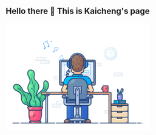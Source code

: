 ## Hello there 👋 This is Kaicheng's page

<!--
**KyntonKCC/KyntonKCC** is a ✨ _special_ ✨ repository because its `README.md` (this file) appears on your GitHub profile.

Here are some ideas to get you started:

- 🔭 I’m currently working on ...
- 🌱 I’m currently learning ...
- 👯 I’m looking to collaborate on ...
- 🤔 I’m looking for help with ...
- 💬 Ask me about ...
- 📫 How to reach me: ...
- 😄 Pronouns: ...
- ⚡ Fun fact: ...
-->

<div align="left" width="50">
  
<img src="https://github.com/KyntonKCC/KyntonKCC/blob/main/images/dev-working_rounded.gif" 
  href="https://github.com/KyntonKCC" 
  alt="Workspace"  
  width="75%"/><br> 

